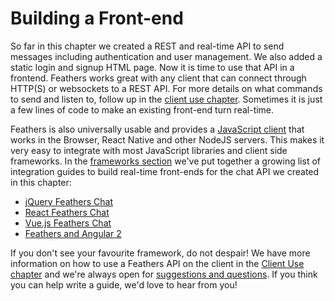# Building a Front-end

So far in this chapter we created a REST and real-time API to send messages including authentication and user management. We also added a static login and signup HTML page. Now it is time to use that API in a frontend. Feathers works great with any client that can connect through HTTP(S) or websockets to a REST API. For more details on what commands to send and listen to, follow up in the [client use chapter](../clients/readme.md). Sometimes it is just a few lines of code to make an existing front-end turn real-time.

Feathers is also universally usable and provides a [JavaScript client](../clients/feathers.md) that works in the Browser, React Native and other NodeJS servers. This makes it very easy to integrate with most JavaScript libraries and client side frameworks. In the [frameworks section](../frameworks/readme.md) we've put together a growing list of integration guides to build real-time front-ends for the chat API we created in this chapter:

- [jQuery Feathers Chat](../frameworks/jquery.md)
- [React Feathers Chat](../frameworks/react.md)
- [Vue.js Feathers Chat](../frameworks/vuejs.md)
- [Feathers and Angular 2](../frameworks/angular2.md)

If you don't see your favourite framework, do not despair! We have more information on how to use a Feathers API on the client in the [Client Use chapter](../clients/readme.md) and we're always open for [suggestions and questions](../help/readme.md). If you think you can help write a guide, we'd love to hear from you!
